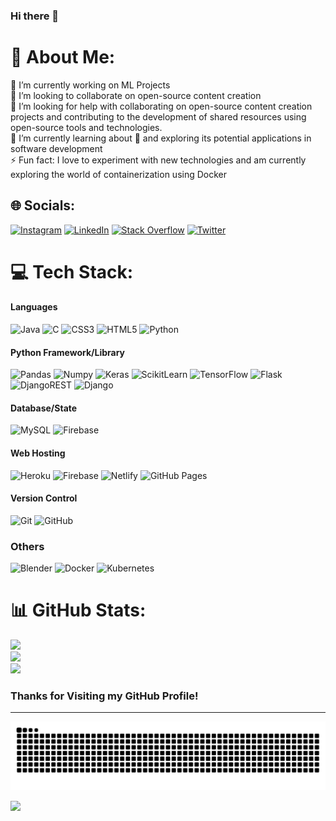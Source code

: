 ### Hi there 👋

# 💫 About Me:

🔭 I’m currently working on ML Projects<br>👯 I’m looking to collaborate on open-source content creation<br>🤝 I’m looking for help with collaborating on open-source content creation projects and contributing to the development of shared resources using open-source tools and technologies.<br>🌱 I’m currently learning about 🐳 and exploring its potential applications in software development<br>⚡ Fun fact: I love to experiment with new technologies and am currently exploring the world of containerization using Docker

## 🌐 Socials:

[![Instagram](https://img.shields.io/badge/Instagram-%23E4405F.svg?logo=Instagram&logoColor=white)](https://instagram.com/sumitdey9090) [![LinkedIn](https://img.shields.io/badge/LinkedIn-%230077B5.svg?logo=linkedin&logoColor=white)](https://linkedin.com/in/sumit-dey-459426222) [![Stack Overflow](https://img.shields.io/badge/-Stackoverflow-FE7A16?logo=stack-overflow&logoColor=white)](https://stackoverflow.com/users/21172035) [![Twitter](https://img.shields.io/badge/Twitter-%231DA1F2.svg?logo=Twitter&logoColor=white)](https://twitter.com/SumitDe44702558)

# 💻 Tech Stack:

#### Languages

![Java](https://img.shields.io/badge/java-%23ED8B00.svg?style=flat&logo=java&logoColor=white)
![C](https://img.shields.io/badge/c-000?style=for-the-badge&logo=c&logoColor=white)
![CSS3](https://img.shields.io/badge/css3-%231572B6.svg?style=flat&logo=css3&logoColor=white)
![HTML5](https://img.shields.io/badge/-HTML5-000?style=for-the-badge&logo=html5)
![Python](https://img.shields.io/badge/python-3670A0?style=flat&logo=python&logoColor=ffdd54)

#### Python Framework/Library

![Pandas](https://img.shields.io/badge/pandas-%23150458.svg?style=flat&logo=pandas&logoColor=white)
![Numpy](https://img.shields.io/badge/-Numpy-000?style=for-the-badge&logo=numpy)
![Keras](https://img.shields.io/badge/Keras-%23D00000.svg?style=flat&logo=Keras&logoColor=white)
![ScikitLearn](https://img.shields.io/badge/-Scikit_Learn-000?style=for-the-badge&logo=scikit-learn)
![TensorFlow](https://img.shields.io/badge/TensorFlow-%23FF6F00.svg?style=flat&logo=TensorFlow&logoColor=white)
![Flask](https://img.shields.io/badge/-flask-000?style=for-the-badge&logo=flask)
![DjangoREST](https://img.shields.io/badge/DJANGO-REST-ff1709?style=flat&logo=django&logoColor=white&color=ff1709&labelColor=gray)
![Django](https://img.shields.io/badge/-DJANGO-000?style=for-the-badge&logo=django)

#### Database/State

![MySQL](https://img.shields.io/badge/mysql-%2300f.svg?style=flat&logo=mysql&logoColor=white)
![Firebase](https://img.shields.io/badge/-Firebase-000?style=for-the-badge&logo=firebase)

#### Web Hosting

![Heroku](https://img.shields.io/badge/heroku-%23430098.svg?style=flat&logo=heroku&logoColor=white)
![Firebase](https://img.shields.io/badge/-Firebase-000?style=for-the-badge&logo=firebase)
![Netlify](https://img.shields.io/badge/netlify-%23000000.svg?style=flat&logo=netlify&logoColor=#00C7B7)
![GitHub Pages](https://img.shields.io/badge/-GitHub%20Pages-000?style=for-the-badge&logo=github)

#### Version Control

![Git](https://img.shields.io/badge/-Git-000?style=flat&logo=git&logoColor=oran)
![GitHub](https://img.shields.io/badge/-GitHub-000?style=for-the-badge&logo=github)

### Others

![Blender](https://img.shields.io/badge/blender-%23F5792A.svg?style=flat&logo=blender&logoColor=white)
![Docker](https://img.shields.io/badge/-docker-004?style=for-the-badge&logo=docker)
![Kubernetes](https://img.shields.io/badge/kubernetes-%23326ce5.svg?style=flat&logo=kubernetes&logoColor=white)

# 📊 GitHub Stats:

![](https://github-readme-stats.vercel.app/api?username=TripleteSumit&theme=radical&hide_border=true&include_all_commits=true&count_private=true)<br/>
![](https://github-readme-streak-stats.herokuapp.com/?user=TripleteSumit&theme=radical&hide_border=true)<br/>
![](https://github-readme-stats.vercel.app/api/top-langs/?username=TripleteSumit&theme=radical&hide_border=true&include_all_commits=true&count_private=true&layout=compact)

### Thanks for Visiting my GitHub Profile!

---
<p align="center">
<img src="https://github.com/VishwaGauravIn/VishwaGauravIn/blob/output/github-contribution-grid-snake.svg">
</p>

[![](https://visitcount.itsvg.in/api?id=TripleteSumit&icon=5&color=7)](https://visitcount.itsvg.in)

